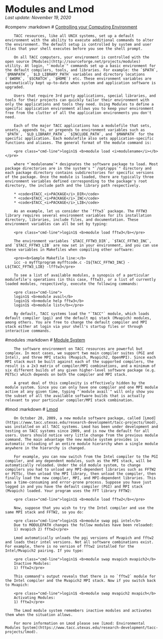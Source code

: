 <p><span style="font-size:225%; font-weight:bold;">Modules and Lmod</span><br>
<i>Last update: November 19, 2020</i></p>

#compenv
	:markdown
		# [Controlling your Computing Environment](#compenv)

		TACC resources, like all UNIX systems, set up a default environment with the ability to execute additional commands to alter the environment. The default setup is controlled by system and user files that your shell executes before you see the shell prompt.

		On all TACC computers, your environment is controlled with the open source [Modules](http://sourceforge.net/projects/modules) utility. At login, "`module`" commands set up a basic environment for the default compilers, tools, and libraries. For example: the `$PATH`, `$MANPATH`, `$LD_LIBRARY_PATH` variables and directory locations (`$WORK`, `$SCRATCH`, `$HOME`) etc. These environment variables are automatically kept up-to-date when system and application software is upgraded.

		Users that require 3rd party applications, special libraries, and tools for their projects can quickly tailor their environment with only the applications and tools they need. Using Modules to define a specific application environment allows you to keep your environment free from the clutter of all the application environments you don't need.

		Each of the major TACC applications has a modulefile that sets, unsets, appends to, or prepends to environment variables such as `$PATH`, `$LD_LIBRARY_PATH`, `$INCLUDE_PATH`, and `$MANPATH` for the specific application. Each modulefile also sets application-specific functions and aliases. The general format of the module command is:

		<pre class="cmd-line">login1$ <b>module load <i>modulename</i></b></pre>

		where *`modulename`* designates the software package to load. Most package directories are in the system's "`/opt/apps`" directory and each package directory contains subdirectories for specific versions of the package. Once the module is loaded, there are typically three environment variables defined corresponding to the package's root directory, the include path and the library path respectively.

		* <code>$TACC_<i>PACKAGE</i>_DIR</code> 
		* <code>$TACC_<i>PACKAGE</i>_INC</code> 
		* <code>$TACC_<i>PACKAGE</i>_LIB</code> 

		As an example, let us consider the `fftw3` package. The FFTW3 library requires several environment variables for its installation directory, libraries, include files, and documentation. These environment variables can all be set by typing:

		<pre class="cmd-line">login1$ <b>module load fftw3</b></pre>

		The environment variables `$TACC_FFTW3_DIR`, `$TACC_FFTW3_INC`, and `$TACC_FFTW3_LIB` are now set in your environment, and you can use these variables in Makefiles when compiling other software: 

		<pre><b>Sample Makefile line:</b>
		icc -o myfftprogram myfftcode.c -I${TACC_FFTW3_INC} -L${TACC_FFTW3_LIB} -lfftw3</pre>

		To see a list of available modules, a synopsis of a particular modulefile's operations (in this case, fftw3), or a list of currently loaded modules, respectively, execute the following commands:

		<pre class="cmd-line">
		login1$ <b>module avail</b>
		login1$ <b>module help fftw3</b> 
		login1$ <b>module list</b></pre>

		By default, TACC systems load the "`TACC"` module, which loads default compiler (pgi) and the default mpi stack (Mvapich) modules, among others. You are free to change the default compiler and MPI stack either at login via your shell's startup files or through interactive commands.

#modules
	:markdown
		# [Module System](#modules)

		The software environment on TACC resources are powerful but complex. In most cases, we support two main compiler suites (PGI and Intel), and three MPI stacks (Mvapich, Mvapich2, OpenMPI). Since each MPI stack must be built against each of the supported compilers, the result is a 2x3 matrix of compiler/MPI combinations, and a minimum of six different builds of any given higher-level software package (e.g. PETSc) which depends on both the compiler and MPI stack.

		A great deal of this complexity is effectively hidden by the module system. Since you can only have one compiler and one MPI module active at any given time, typing "`module avail`" will only show you the subset of all the available software builds that is actually relevant to your particular compiler/MPI stack combination.

#lmod
	:markdown
		# [Lmod](#lmod)
	
		On October 20, 2009, a new module software package, called [Lmod](https://www.tacc.utexas.edu/research-development/tacc-projects/lmod), was installed on all TACC systems. Lmod has been under development and testing on TACC systems since 2009, and is now the default for all users. Users should notice very little change from the previous module command. The main advantage the new module system provides is automatic reloading of an entire module hierarchy when a single module anywhere in the hierarchy is changed.

		For example, you can now switch from the Intel compiler to the PGI compiler, and any dependent modules, such as the MPI stack, will be automatically reloaded. Under the old module system, to change compilers you had to unload any MPI-dependent libraries such as FFTW2 or PETSc, then unload the MPI library, then unload the compiler, then finally load the new compiler, MPI, and MPI-dependent libraries. This was a time-consuming and error-prone process. Suppose you have just logged in and you have the default compiler (PGI) and MPI stack (Mvapich) loaded. Your program uses the FFT library FFTW2:

		<pre class="cmd-line">login1$ <b>module load fftw2</b></pre>

		Now, suppose that you wish to try the Intel compiler and use the same MPI stack and FFTW2, so you do:

		<pre class="cmd-line">login1$ <b>module swap pgi intel</b>
		Due to MODULEPATH changes the follow modules have been reloaded:  
		1) mvapich 2) fftw2</pre>

		Lmod automatically unloads the pgi versions of Mvapich and fftw2 and loads their intel versions. Not all software combinations exist. For example, there is no version of fftw2 installed for the Intel/Mvapich2 pairing. If you type:

		<pre class="cmd-line">login1$ <b>module swap mvapich mvapich2</b>
		Inactive Modules:  
		1) fftw2</pre>

		This command's output reveals that there is no `fftw2` module for the Intel compiler and the Mvapich2 MPI stack. Now if you switch back to Mvapich:

		<pre class="cmd-line">login1$ <b>module swap mvapich2 mvapich</b>
		Activating Modules:  
		1) fftw2</pre>

		The Lmod module system remembers inactive modules and activates them when the situation allows. 

		For more information on Lmod please see [Lmod: Environmental Modules System](https://www.tacc.utexas.edu/research-development/tacc-projects/lmod).

